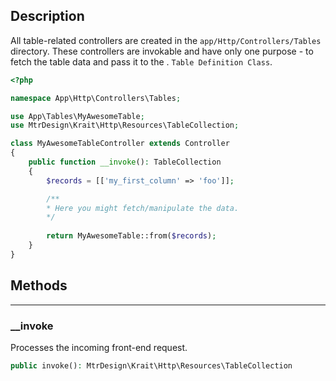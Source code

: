 ## Description

All table-related controllers are created in the `app/Http/Controllers/Tables` directory.
These controllers are invokable and have only one purpose - to fetch the table data and pass it to the .
`Table Definition Class`.

```php
<?php

namespace App\Http\Controllers\Tables;

use App\Tables\MyAwesomeTable;
use MtrDesign\Krait\Http\Resources\TableCollection;

class MyAwesomeTableController extends Controller
{
    public function __invoke(): TableCollection
    {
        $records = [['my_first_column' => 'foo']];

        /**
        * Here you might fetch/manipulate the data. 
        */
        
        return MyAwesomeTable::from($records);
    }
}
```

## Methods

***

### __invoke

Processes the incoming front-end request.

```php
public invoke(): MtrDesign\Krait\Http\Resources\TableCollection
```
